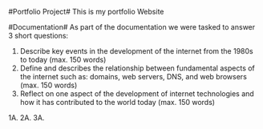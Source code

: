#Portfolio Project#
This is my portfolio Website

#Documentation#
As part of the documentation we were tasked to answer 3 short questions:
1. Describe key events in the development of the internet from the 1980s to today (max. 150 words)
2. Define and describes the relationship between fundamental aspects of the internet such as: domains, web servers, DNS, and web browsers (max. 150 words)
3. Reflect on one aspect of the development of internet technologies and how it has contributed to the world today (max. 150 words)

1A. 
2A.
3A.
